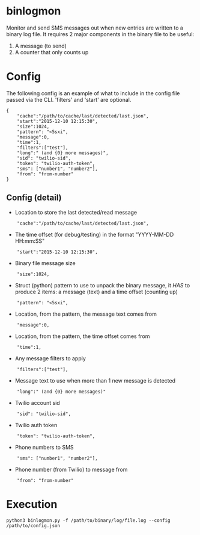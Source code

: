 binlogmon
=========
Monitor and send SMS messages out when new entries are written to a binary log file. It requires 2 major components in the binary file to be useful:
1. A message (to send)
2. A counter that only counts up

# Config
The following config is an example of what to include in the config file passed via the CLI. 'filters' and 'start' are optional.
```
{
    "cache":"/path/to/cache/last/detected/last.json",
    "start":"2015-12-10 12:15:30",
    "size":1024,
    "pattern": "<5sxi",
    "message":0,
    "time":1,
    "filters":["test"],
    "long":" (and {0} more messages)",
    "sid": "twilio-sid",
    "token": "twilio-auth-token",
    "sms": ["number1", "number2"],
    "from": "from-number"
}
```

## Config (detail)

* Location to store the last detected/read message
```
    "cache":"/path/to/cache/last/detected/last.json",
```

* The time offset (for debug/testing) in the format "YYYY-MM-DD HH:mm:SS"
```
    "start":"2015-12-10 12:15:30",
```

* Binary file message size
```
    "size":1024,
```

* Struct (python) pattern to use to unpack the binary message, it _HAS_ to produce 2 items: a message (text) and a time offset (counting up)
```
    "pattern": "<5sxi",
```

* Location, from the pattern, the message text comes from
```
    "message":0,
```

* Location, from the pattern, the time offset comes from
```
    "time":1,
```

* Any message filters to apply
```
    "filters":["test"],
```

* Message text to use when more than 1 new message is detected
```
    "long":" (and {0} more messages)"
```

* Twilio account sid
```
    "sid": "twilio-sid",
```

* Twilio auth token
```
    "token": "twilio-auth-token",
```

* Phone numbers to SMS
```
    "sms": ["number1", "number2"],
```

* Phone number (from Twilio) to message from
```
    "from": "from-number"
```
    
# Execution

```
python3 binlogmon.py -f /path/to/binary/log/file.log --config /path/to/config.json
```

